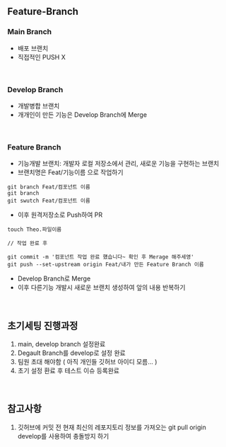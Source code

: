 ## Feature-Branch
### Main Branch
* 배포 브랜치
* 직접적인 PUSH X

<br />

### Develop Branch
* 개발병합 브랜치
* 개개인이 만든 기능은 Develop Branch에 Merge

<br />

### Feature Branch
* 기능개발 브랜치: 개발자 로컬 저장소에서 관리, 새로운 기능을 구현하는 브랜치
* 브랜치명은 Feat/기능이름 으로 작업하기
~~~
git branch Feat/컴포넌트 이름
git branch
git swutch Feat/컴포넌트 이름
~~~
* 이후 원격저장소로 Push하여 PR
~~~
touch Theo.파일이름

// 작업 완료 후

git commit -m '컴포넌트 작업 완료 헀습니다~ 확인 후 Merage 해주세영'
git push --set-upstream origin Feat/내가 만든 Feature Branch 이름
~~~
* Develop Branch로 Merge
* 이후 다른기능 개발시 새로운 브랜치 생성하여 앞의 내용 반복하기

<br />

## 초기세팅 진행과정
1. main, develop branch 설정완료
2. Degault Branch를 develop로 설정 완료
3. 팀원 초대 해야함 ( 아직 개인들 깃허브 아이디 모름... )
4. 초기 설정 환료 후 테스트 이슈 등록완료

<br />

## 참고사항
1. 깃허브에 커밋 전 현재 최신의 레포지토리 정보를 가져오는 git pull origin develop를 사용하여 충돌방지 하기
